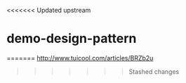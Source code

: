 <<<<<<< Updated upstream
# demo-design-pattern
=======
http://www.tuicool.com/articles/BRZb2u
>>>>>>> Stashed changes
